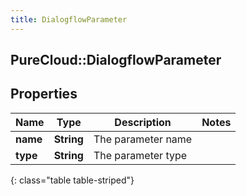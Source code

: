 ```yaml
---
title: DialogflowParameter
---
```

## PureCloud::DialogflowParameter

## Properties

|Name | Type | Description | Notes|
|------------ | ------------- | ------------- | -------------|
| **name** | **String** | The parameter name | |
| **type** | **String** | The parameter type | |
{: class="table table-striped"}



